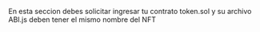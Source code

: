 En esta seccion debes solicitar ingresar tu contrato token.sol y su archivo ABI.js deben tener el mismo nombre del NFT
